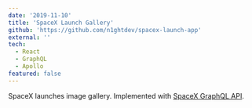 ```yaml
---
date: '2019-11-10'
title: 'SpaceX Launch Gallery'
github: 'https://github.com/n1ghtdev/spacex-launch-app'
external: ''
tech:
  - React
  - GraphQL
  - Apollo
featured: false
---
```


SpaceX launches image gallery. Implemented with
[SpaceX GraphQL API](https://api.spacex.land/graphql).
